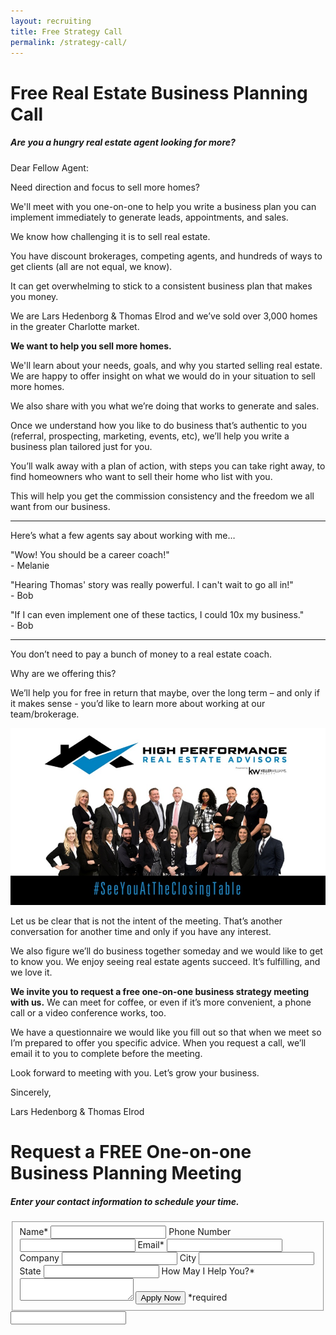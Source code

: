 ```yaml
---
layout: recruiting
title: Free Strategy Call
permalink: /strategy-call/
---
```


<div class="recruiting-page">
<h1 class="join-us">Free Real Estate Business Planning Call</h1>
<h5 class="join-us-subtitle">Are you a hungry real estate agent looking for more?</h5>

<p>Dear Fellow Agent:</p>

<p>Need direction and focus to sell more homes?</p>

<p>We'll meet with you one-on-one to help you write a business plan you can implement immediately to generate leads, appointments, and sales.</p>

<p>We know how challenging it is to sell real estate.</p>

<p>You have discount brokerages, competing agents, and hundreds of ways to get clients (all are not equal, we know).</p>

<p>It can get overwhelming to stick to a consistent business plan that makes you money.</p>

<p>We are Lars Hedenborg & Thomas Elrod and we’ve sold over 3,000 homes in the greater Charlotte market. </p>

<p><strong>We want to help you sell more homes.</strong></p>

<p>We'll learn about your needs, goals, and why you started selling real estate. We are happy to offer insight on what we would do in your situation to sell more homes.</p>

<p>We also share with you what we’re doing that works to generate and sales.</p>

<p>Once we understand how you like to do business that’s authentic to you (referral, prospecting, marketing, events, etc), we’ll help you write a business plan tailored just for you.</p>

<p>You’ll walk away with a plan of action, with steps you can take right away, to find homeowners who want to sell their home who list with you.</p>

<p>This will help you get the commission consistency and the freedom we all want from our business.</p>

<hr>
<div class="qanda">
<p class="section-title">Here’s what a few agents say about working with me…</p>

<p><span class="quote">"Wow! You should be a career coach!"</span><br>
<span class="author"> - Melanie</span></p>

<p><span class="quote">"Hearing Thomas' story was really powerful. I can't wait to go all in!"</span><br>
<span class="author"> - Bob</span></p>

<p><span class="quote">"If I can even implement one of these tactics, I could 10x my business."</span><br>
<span class="author"> - Bob</span></p>
</div>
<hr>

<p>You don’t need to pay a bunch of money to a real estate coach.</p>

<p>Why are we offering this?</p>

<p>We’ll help you for free in return that maybe, over the long term – and only if it makes sense - you’d like to learn more about working at our team/brokerage.</p>

<img class="three-quarter-image" src="/img/team.jpg"><br>

<p>Let us be clear that is not the intent of the meeting. That’s another conversation for another time and only if you have any interest.</p>

<p>We also figure we’ll do business together someday and we would like to get to know you. We enjoy seeing real estate agents succeed. It’s fulfilling, and we love it.</p>

<p><strong>We invite you to request a free one-on-one business strategy meeting with us.</strong> We can meet for coffee, or even if it’s more convenient, a phone call or a video conference works, too.</p>

<p>We have a questionnaire we would like you fill out so that when we meet so I’m prepared to offer you specific advice. When you request a call, we’ll email it to you to complete before the meeting.</p>

<p>Look forward to meeting with you. Let’s grow your business.</p>

<p>Sincerely,</p>

<p>Lars Hedenborg & Thomas Elrod</p>


<h1 class="join-us">Request a FREE One-on-one Business Planning Meeting</h1>
<h5 class="join-us-subtitle">Enter your contact information to schedule your time.</h5>

<form method="post" class="home-value cta-forms" action="https://formspree.io/crystal@hprea.com" onsubmit="return setReturn()">
					<fieldset>
						<label for="name">Name*</label> <input type="text" required="" name="name" />
						<label for="phone">Phone Number </label> <input type="tel" name="phone" />
						 <label for="email">Email*</label> <input type="text" name="email" required="" />
						 <label for="company">Company </label> <input type="text" name="company" />
						<label for="city">City </label> <input type="text" name="city" />
						<label for="state">State </label> <input type="text" name="state" />
						<label for="message">How May I Help You?* </label><textarea name="message" required=""></textarea>
						<input class="submit light-light" type="submit" value="Apply Now" name="submitrecruitingForm" /> <span class="asterisk">*required</span></fieldset>
					<div class="hidden"><input type="hidden" value="crystal@hprea.com" name="_to" /> <input type="hidden" value="Recruiting Contact Request Message From Your Vyral Careers and Training Video Blog" name="_subject" /> <input type="text" name="_gotcha" /></div>
				</form>
</div>

